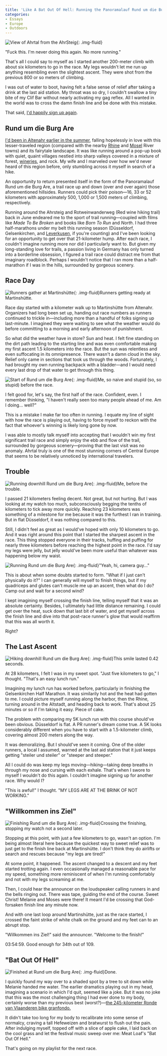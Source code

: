 ```yaml
---
title: 'Like A Bat Out Of Hell: Running the Panoramalauf Rund um die Burg Are'
categories:
- Essays
- Europe
- Outdoors
---
```


![View of Ahrtal from the AhrSteig](https://withoutapath.com/wp-content/uploads/2019/07/Ahrtal-View-from-AhrSteig.jpg){: .img-fluid}

"Fuck this. I'm never doing this again. No more running."

That's all I could say to myself as I started another 200-meter climb with about six kilometers to go in the race. My legs wouldn't let me run up anything resembling even the slightest ascent. They were shot from the previous 800 or so meters of climbing.

I was out of water to boot, having felt a false sense of relief after taking a drink at the last aid station. My throat was so dry, I couldn't swallow a tiny bite of my Clif Bar without nearly activating my gag reflex. All I wanted in the world was to cross the damn finish line and be done with this mistake.

That said, [I'd happily sign up again](https://selbstlaeufer-altenahr.hpage.com/).

<!-- more -->

## Rund um die Burg Are

[I'd been in Altenahr earlier in the summer](https://withoutapath.com/ahrtal/), falling hopelessly in love with this lesser-traveled region (compared with the nearby [Rhine](https://withoutapath.com/germany-rheinsteig-trail/) and [Mosel](https://withoutapath.com/mosel-germany/) River towns) and its fairytale landscape. It was like running around a pop-up book with quiet, quaint villages nestled into sharp valleys covered in a mixture of forest, [wineries](https://withoutapath.com/german-wine-tasting-food-mainz/), and rock. My wife and I marveled over how we'd never heard of this region before, only stumbling across it myself in search of a hike.

An opportunity to return presented itself in the form of the Panoramalauf Rund um die Burg Are, a trail race up and down (over and over again) those aforementioned hillsides. Runners could pick their poison—16, 33 or 52 kilometers with approximately 500, 1,000 or 1,500 meters of climbing, respectively.

Running around the Ahrsteig and Rotweinwanderweg (Red wine hiking trail) back in June endeared me to the sport of trail running—coupled with films like _Made To Be Broken_ and books like _Born To Run_ and _North_. I had three half-marathons under my belt this running season (Düsseldorf, Gelsenkirchen, and [Leverkusen](https://withoutapath.com/leverkusen-halbmarathon/), if you're counting) and I've been looking for an opportunity to get over that 21-kilometer hump. After each race, I couldn't imagine running more nor did I particularly want to. But given my long-standing love for trails, a passion living in Germany has only turned into a borderline obsession, I figured a trail race could distract me from that imaginary roadblock. Perhaps I wouldn't notice that I ran more than a half-marathon if I was in the hills, surrounded by gorgeous scenery.

## Race Day

![Runners gather at Martinshütte](https://withoutapath.com/wp-content/uploads/2019/09/Runners-gather-at-Martinshütte-1024x768.jpg){: .img-fluid}Runners getting ready at Martinshütte.

Race day started with a kilometer walk up to Martinshütte from Altenahr. Organizers had long been set up, handing out race numbers as runners continued to trickle in—including more than a handful of folks signing up last-minute. I imagined they were waiting to see what the weather would do before committing to a morning and early afternoon of punishment.

So what did the weather have in store? Sun and heat. I felt fine standing on the dirt path leading to the starting line and was even comfortable making my first ascent 1.5 kilometers into the race. But the sun was relentless and even suffocating in its omnipresence. There wasn't a damn cloud in the sky. Relief only came in sections that took us through the woods. Fortunately, I had brought my own running backpack with a bladder—and I would need every last drop of that water to get through this thing.

![Start of Rund um die Burg Are](https://withoutapath.com/wp-content/uploads/2019/09/Start-of-Rund-um-die-Burg-Are-e1567428579651-1024x768.jpg){: .img-fluid}Me, so naive and stupid (so, so stupid) before the race.

I felt good for, let's say, the first half of the race. Confident, even. I remember thinking, "I haven't really seen too many people ahead of me. Am I doing... well?"

This is a mistake I make far too often in running. I equate my line of sight with how the race is playing out, having to force myself to reckon with the fact that whoever's winning is likely long gone by now.

I was able to mostly talk myself into accepting that I wouldn't win my first significant trail race and simply enjoy the ebb and flow of the trail, surrounded by gorgeous scenery—proving that the last visit was no anomaly. Ahrtal truly is one of the most stunning corners of Central Europe that seems to be relatively unnoticed by international travelers.

## Trouble

![Running downhill Rund um die Burg Are](https://withoutapath.com/wp-content/uploads/2019/09/Running-downhill-Rund-um-die-Burg-Are.jpg){: .img-fluid}Me, before the trouble.

I passed 21 kilometers feeling decent. Not great, but not hurting. But I was looking at my watch too much, subconsciously begging the tenths of kilometers to tick away more quickly. Reaching 23 kilometers was something of a milestone for me because it was the furthest I ran in training. But in flat Düsseldorf, it was nothing compared to this. 

Still, I didn't feel as great as I would've hoped with only 10 kilometers to go. And it was right around this point that I started the sharpest ascent in the race. This thing stopped everyone in their tracks, huffing and puffing for nearly three kilometers before reaching the highest point in the race. I'd say my legs were jelly, but jelly would've been more useful than whatever was happening below my waist.

![Running Rund um die Burg Are](https://withoutapath.com/wp-content/uploads/2019/09/Running-Rund-um-die-Burg-Are.jpg){: .img-fluid}"Yeah, hi, camera guy..."

This is about when some doubts started to form. "What if I just can't physically do it?" I can generally will myself to finish things, but if my quadriceps and glutes can't muscle me up an ascent, then what do I do? Camp out and wait for a second wind?

I kept imagining myself crossing the finish line, telling myself that it was an absolute certainty. Besides, I ultimately had little distance remaining. I could get over the heat, suck down that last bit of water, and get myself across the finish line and dive into that post-race runner's glow that would reaffirm that this was all worth it.

Right?

## The Last Ascent

![Hiking downhill Rund um die Burg Are](https://withoutapath.com/wp-content/uploads/2019/09/Hiking-downhill-Rund-um-die-Burg-Are.jpg){: .img-fluid}This smile lasted 0.42 seconds.

At 28 kilometers, I felt I was in my sweet spot. "Just five kilometers to go," I thought. "That's an easy lunch run."

Imagining my lunch run has worked before, particularly in finishing the Gelsenkirchen Half Marathon. It was similarily hot and the heat had gotten to me. I could picture myself running along the harbor, then the Rhine, turning around in the Altstadt, and heading back to work. That's about 25 minutes or so if I'm taking it easy. Piece of cake.

The problem with comparing my 5K lunch run with this course should've been obvious. Düsseldorf is flat. A PR runner's dream come true. A 5K looks considerably different when you have to start with a 1.5-kilometer climb, covering almost 200 meters along the way.

It was demoralizing. But I should've seen it coming. One of the older runners, a local I assumed, warned at the last aid station that it just keeps getting "steiler und steiler" or "steeper and steeper."

All I could do was keep my legs moving—hiking—taking deep breaths in through my nose and cursing with each exhale. That's when I swore to myself I wouldn't do this again. I couldn't imagine signing up for another race. Why would I?

"This is awful!" I thought. "MY LEGS ARE AT THE BRINK OF NOT WORKING."

## "Willkommen ins Ziel"

![Finishing Rund um die Burg Are](https://withoutapath.com/wp-content/uploads/2019/09/Finishing-Rund-um-die-Burg-Are.jpg){: .img-fluid}Crossing the finishing, stopping my watch not a second later.

Stopping at this point, with just a few kilometers to go, wasn't an option. I'm being almost literal here because the quickest way to sweet relief was to just get to the finish line back at Martinshütte. I don't think they do airlifts or search and rescues because "my legs are tired!"

At some point, it happened. The ascent changed to a descent and my feet started trotting again. I even occasionally managed a reasonable pace for my speed, something more reminiscent of when I'm running comfortably and not with my legs screaming at me.

Then, I could hear the announcer on the loudspeaker calling runners in and the bells ringing out. There was tape, guiding the end of the course. Sweet Christ! Melanie and Moses were there! It meant I'd be crossing that God-forsaken finish line any minute now.

And with one last loop around Martinshütte, just as the race started, I crossed the faint strike of white chalk on the ground and my feet can to an abrupt stop. 

"Willkommen ins Ziel!" said the announcer. "Welcome to the finish!"

03:54:59. Good enough for 34th out of 109.

## "Bat Out Of Hell"

![Finished at Rund um die Burg Are](https://withoutapath.com/wp-content/uploads/2019/09/Finished-at-Rund-um-die-Burg-Are-1024x768.jpg){: .img-fluid}Done.

I quickly found my way over to a shaded spot by a tree to sit down while Melanie handed me water. The earlier dramatics playing out in my head, imagining a scenario in which I'd quit, seemed like a joke. But it was no joke that this was the most challenging thing I had ever done to my body, certainly worse than my previous best (worst?)—[the 245-kilometer Ronde van Vlaanderen bike granfondo.](https://withoutapath.com/belgium-tour-of-flanders-cycling-sportive/)

It didn't take too long for my body to recalibrate into some sense of normalcy, craving a tall Hefeweizen and bratwurst to flush out the pain. After indulging myself, topped off with a slice of apple cake, I laid back on the cool grass and let the festival music sweep over me: Meat Loaf's "Bat Out Of Hell."

That's going on my playlist for the next race.

